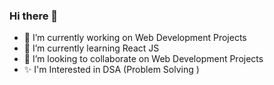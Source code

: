 ### Hi there 👋
- 🔭 I’m currently working on Web Development Projects
- 🌱 I’m currently learning React JS
- 👯 I’m looking to collaborate on Web Development Projects
- ✨ I'm Interested in DSA (Problem Solving )

